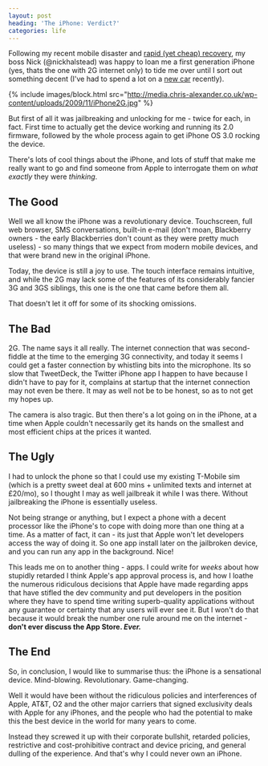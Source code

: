 ```yaml
---
layout: post
heading: 'The iPhone: Verdict?'
categories: life
---
```


Following my recent mobile disaster and [rapid (yet cheap) recovery](http://www.chris-alexander.co.uk/1277), my boss Nick (@nickhalstead) was happy to loan me a first generation iPhone (yes, thats the one with 2G internet only) to tide me over until I sort out something decent (I've had to spend a lot on a [new car](http://www.chris-alexander.co.uk/1332) recently).

{% include images/block.html src="http://media.chris-alexander.co.uk/wp-content/uploads/2009/11/iPhone2G.jpg" %}

But first of all it was jailbreaking and unlocking for me - twice for each, in fact. First time to actually get the device working and running its 2.0 firmware, followed by the whole process again to get iPhone OS 3.0 rocking the device.

There's lots of cool things about the iPhone, and lots of stuff that make me really want to go and find someone from Apple to interrogate them on *what exactly* they were *thinking*.

## The Good

Well we all know the iPhone was a revolutionary device. Touchscreen, full web browser, SMS conversations, built-in e-mail (don't moan, Blackberry owners - the early Blackberries don't count as they were pretty much useless) - so many things that we expect from modern mobile devices, and that were brand new in the original iPhone.

Today, the device is still a joy to use. The touch interface remains intuitive, and while the 2G may lack some of the features of its considerably fancier 3G and 3GS siblings, this one is the one that came before them all.

That doesn't let it off for some of its shocking omissions.

## The Bad

2G. The name says it all really. The internet connection that was second-fiddle at the time to the emerging 3G connectivity, and today it seems I could get a faster connection by whistling bits into the microphone. Its so slow that TweetDeck, the Twitter iPhone app I happen to have because I didn't have to pay for it, complains at startup that the internet connection may not even be there. It may as well not be to be honest, so as to not get my hopes up.

The camera is also tragic. But then there's a lot going on in the iPhone, at a time when Apple couldn't necessarily get its hands on the smallest and most efficient chips at the prices it wanted.

## The Ugly

I had to unlock the phone so that I could use my existing T-Mobile sim (which is a pretty sweet deal at 600 mins + unlimited texts and internet at £20/mo), so I thought I may as well jailbreak it while I was there. Without jailbreaking the iPhone is essentially useless.

Not being strange or anything, but I expect a phone with a decent processor like the iPhone's to cope with doing more than one thing at a time. As a matter of fact, it can - its just that Apple won't let developers access the way of doing it. So one app install later on the jailbroken device, and you can run any app in the background. Nice!

This leads me on to another thing - apps. I could write for *weeks* about how stupidly retarded I think Apple's app approval process is, and how I loathe the numerous ridiculous decisions that Apple have made regarding apps that have stifled the dev community and put developers in the position where they have to spend time writing superb-quality applications without any guarantee or certainty that any users will ever see it. But I won't do that because it would break the number one rule around me on the internet - **don't ever discuss the App Store. *Ever.***

## The End

So, in conclusion, I would like to summarise thus: the iPhone is a sensational device. Mind-blowing. Revolutionary. Game-changing.

Well it would have been without the ridiculous policies and interferences of Apple, AT&amp;T, O2 and the other major carriers that signed exclusivity deals with Apple for any iPhones, and the people who had the potential to make this the best device in the world for many years to come.

Instead they screwed it up with their corporate bullshit, retarded policies, restrictive and cost-prohibitive contract and device pricing, and general dulling of the experience. And that's why I could never own an iPhone.
